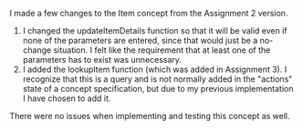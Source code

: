 I made a few changes to the Item concept from the Assignment 2 version. 

1. I changed the updateItemDetails function so that it will be valid even if none of the parameters are entered, since that would just be a no-change situation. I felt like the requirement that at least one of the parameters has to exist was unnecessary. 
2. I added the lookupItem function (which was added in Assignment 3). I recognize that this is a query and is not normally added in the "actions" state of a concept specification, but due to my previous implementation I have chosen to add it. 

There were no issues when implementing and testing this concept as well. 